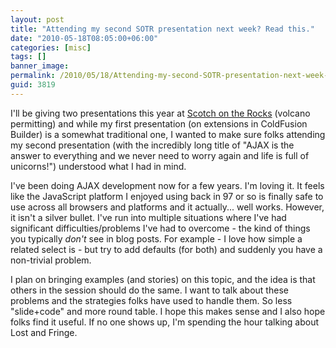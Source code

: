 ```yaml
---
layout: post
title: "Attending my second SOTR presentation next week? Read this."
date: "2010-05-18T08:05:00+06:00"
categories: [misc]
tags: []
banner_image: 
permalink: /2010/05/18/Attending-my-second-SOTR-presentation-next-week-Read-this
guid: 3819
---
```


I'll be giving two presentations this year at <a href="http://www.scotch-on-the-rocks.co.uk/index.cfm">Scotch on the Rocks</a> (volcano permitting) and while my first presentation (on extensions in ColdFusion Builder) is a somewhat traditional one, I wanted to make sure folks attending my second presentation (with the incredibly long title of "AJAX is the answer to everything and we never need to worry again and life is full of unicorns!") understood what I had in mind.

I've been doing AJAX development now for a few years. I'm loving it. It feels like the JavaScript platform I enjoyed using back in 97 or so is finally safe to use across all browsers and platforms and it actually... well works. However, it isn't a silver bullet. I've run into multiple situations where I've had significant difficulties/problems I've had to overcome - the kind of things you typically <i>don't</i> see in blog posts. For example - I love how simple a related select is - but try to add defaults (for both) and suddenly you have a non-trivial problem. 

I plan on bringing examples (and stories) on this topic, and the idea is that others in the session should do the same. I want to talk about these problems and the strategies folks have used to handle them. So less "slide+code" and more round table. I hope this makes sense and I also hope folks find it useful. If no one shows up, I'm spending the hour talking about Lost and Fringe.